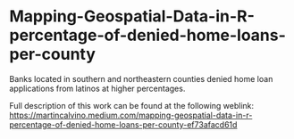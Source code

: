 # Mapping-Geospatial-Data-in-R-percentage-of-denied-home-loans-per-county
Banks located in southern and northeastern counties denied home loan applications from latinos at higher percentages.

Full description of this work can be found at the following weblink:
https://martincalvino.medium.com/mapping-geospatial-data-in-r-percentage-of-denied-home-loans-per-county-ef73afacd61d
